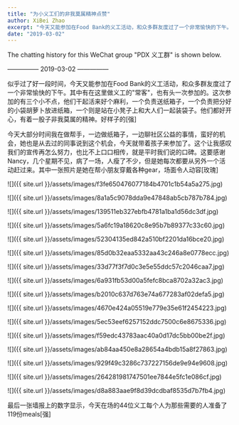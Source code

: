 ```yaml
---
title: "为小义工们的非我莫属精神点赞"
author: XiBei Zhao
excerpt: "今天又能参加在Food Bank的义工活动，和众多群友度过了一个非常愉快的下午。其中有在这里做义工的常客，也有头一次参加的。这次参加的有三个小不点，他们干起活来好个麻利，一个负责送纸箱子，一个负责把分好的小袋胡萝卜放进纸箱，一个则是站在小凳子上和大人们一起装袋子。他们都好开心，有着一股子非我莫属的精神。好样子的！"
date: "2019-03-02"
---
```


The chatting history for this WeChat group "PDX 义工群" is shown below.

—————  2019-03-02  —————

似乎过了好一段时间，今天又能参加在Food Bank的义工活动，和众多群友度过了一个非常愉快的下午。其中有在这里做义工的"常客"，也有头一次参加的。这次参加的有三个小不点，他们干起活来好个麻利，一个负责送纸箱子，一个负责把分好的小袋胡萝卜放进纸箱，一个则是站在小凳子上和大人们一起装袋子。他们都好开心，有着一股子非我莫属的精神。好样子的[强]

今天大部分时间我在做帮手，一边做纸箱子，一边聊社区公益的事情，蛮好的机会，她也是从去过的同事说到这个机会，今天就带着孩子来参加了。这个让我感叹我们的宣传再怎么努力，也比不上口口相传，就是平时我们说的口碑。这要感谢Nancy，几个星期不见，病了一场，人瘦了不少，但是她每次都要从另外一个活动赶过来。其中一张照片是她在帮小朋友穿戴各种gear，场面令人动容[玫瑰]

![]({{ site.url }}/assets/images/f3fe650476077184b4701c1b54a5a275.jpg)

![]({{ site.url }}/assets/images/8a1a5c9078dda9e47848ab5cb787b784.jpg)

![]({{ site.url }}/assets/images/139511eb327ebfb4781a1ba1d56dc3df.jpg)

![]({{ site.url }}/assets/images/5a6fc19a18620c8e95b7b89377c33c60.jpg)

![]({{ site.url }}/assets/images/52304135ed842a510bf2201da16bce20.jpg)

![]({{ site.url }}/assets/images/85d0b32eaa5332aa43c246a8e0778ecc.jpg)

![]({{ site.url }}/assets/images/33d77f3f7d0c3e5e55ddc57c2046caa7.jpg)

![]({{ site.url }}/assets/images/6a931fb53d00a5fefc8bca8702a32ac3.jpg)

![]({{ site.url }}/assets/images/b2010c637d763e74a677283af02defa5.jpg)

![]({{ site.url }}/assets/images/4670e424a05519e779e35e61f2454223.jpg)

![]({{ site.url }}/assets/images/5ec53eef6257152ddc7500c6e8675336.jpg)

![]({{ site.url }}/assets/images/f59edc43783aac40a0d17dc5bb00be2f.jpg)

![]({{ site.url }}/assets/images/ab84aa450e8a28654a4bdb15a8f27863.jpg)

![]({{ site.url }}/assets/images/929f49c3286c737227156de9e94e9608.jpg)

![]({{ site.url }}/assets/images/264281981747501ee7844e5fc1e086cf.jpg)

![]({{ site.url }}/assets/images/d8a883aae9f8d39dcdbaf8535d7b7fb4.jpg)

最后一张墙报上的数字显示，今天在场的44位义工每个人为那些需要的人准备了119份meals[强]
